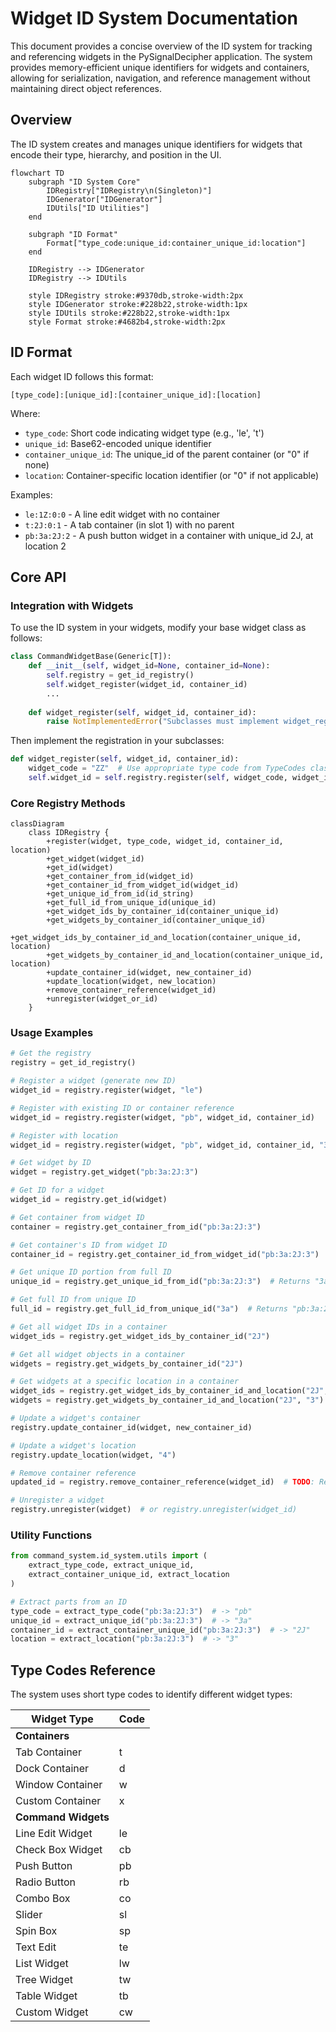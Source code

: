 # Widget ID System Documentation

This document provides a concise overview of the ID system for tracking and referencing widgets in the PySignalDecipher application. The system provides memory-efficient unique identifiers for widgets and containers, allowing for serialization, navigation, and reference management without maintaining direct object references.

## Overview

The ID system creates and manages unique identifiers for widgets that encode their type, hierarchy, and position in the UI.

```mermaid
flowchart TD
    subgraph "ID System Core"
        IDRegistry["IDRegistry\n(Singleton)"]
        IDGenerator["IDGenerator"]
        IDUtils["ID Utilities"]
    end
    
    subgraph "ID Format"
        Format["type_code:unique_id:container_unique_id:location"]
    end
    
    IDRegistry --> IDGenerator
    IDRegistry --> IDUtils
    
    style IDRegistry stroke:#9370db,stroke-width:2px
    style IDGenerator stroke:#228b22,stroke-width:1px
    style IDUtils stroke:#228b22,stroke-width:1px
    style Format stroke:#4682b4,stroke-width:2px
```

## ID Format

Each widget ID follows this format:
```
[type_code]:[unique_id]:[container_unique_id]:[location]
```

Where:
- `type_code`: Short code indicating widget type (e.g., 'le', 't')
- `unique_id`: Base62-encoded unique identifier
- `container_unique_id`: The unique_id of the parent container (or "0" if none)
- `location`: Container-specific location identifier (or "0" if not applicable)

Examples:
- `le:1Z:0:0` - A line edit widget with no container
- `t:2J:0:1` - A tab container (in slot 1) with no parent
- `pb:3a:2J:2` - A push button widget in a container with unique_id 2J, at location 2

## Core API

### Integration with Widgets

To use the ID system in your widgets, modify your base widget class as follows:

```python
class CommandWidgetBase(Generic[T]):
    def __init__(self, widget_id=None, container_id=None):
        self.registry = get_id_registry()
        self.widget_register(widget_id, container_id)
        ...
        
    def widget_register(self, widget_id, container_id):
        raise NotImplementedError("Subclasses must implement widget_register")
```

Then implement the registration in your subclasses:

```python
def widget_register(self, widget_id, container_id):
    widget_code = "ZZ"  # Use appropriate type code from TypeCodes class
    self.widget_id = self.registry.register(self, widget_code, widget_id, container_id)
```

### Core Registry Methods

```mermaid
classDiagram
    class IDRegistry {
        +register(widget, type_code, widget_id, container_id, location)
        +get_widget(widget_id)
        +get_id(widget)
        +get_container_from_id(widget_id)
        +get_container_id_from_widget_id(widget_id)
        +get_unique_id_from_id(id_string)
        +get_full_id_from_unique_id(unique_id)
        +get_widget_ids_by_container_id(container_unique_id)
        +get_widgets_by_container_id(container_unique_id)
        +get_widget_ids_by_container_id_and_location(container_unique_id, location)
        +get_widgets_by_container_id_and_location(container_unique_id, location)
        +update_container_id(widget, new_container_id)
        +update_location(widget, new_location)
        +remove_container_reference(widget_id)
        +unregister(widget_or_id)
    }
```

### Usage Examples

```python
# Get the registry
registry = get_id_registry()

# Register a widget (generate new ID)
widget_id = registry.register(widget, "le")

# Register with existing ID or container reference
widget_id = registry.register(widget, "pb", widget_id, container_id)

# Register with location
widget_id = registry.register(widget, "pb", widget_id, container_id, "3")

# Get widget by ID
widget = registry.get_widget("pb:3a:2J:3")

# Get ID for a widget
widget_id = registry.get_id(widget)

# Get container from widget ID
container = registry.get_container_from_id("pb:3a:2J:3")

# Get container's ID from widget ID
container_id = registry.get_container_id_from_widget_id("pb:3a:2J:3")

# Get unique ID portion from full ID
unique_id = registry.get_unique_id_from_id("pb:3a:2J:3")  # Returns "3a"

# Get full ID from unique ID
full_id = registry.get_full_id_from_unique_id("3a")  # Returns "pb:3a:2J:3"

# Get all widget IDs in a container
widget_ids = registry.get_widget_ids_by_container_id("2J")

# Get all widget objects in a container
widgets = registry.get_widgets_by_container_id("2J")

# Get widgets at a specific location in a container
widget_ids = registry.get_widget_ids_by_container_id_and_location("2J", "3")
widgets = registry.get_widgets_by_container_id_and_location("2J", "3")

# Update a widget's container
registry.update_container_id(widget, new_container_id)

# Update a widget's location
registry.update_location(widget, "4")

# Remove container reference
updated_id = registry.remove_container_reference(widget_id)  # TODO: Reconsider approach

# Unregister a widget
registry.unregister(widget)  # or registry.unregister(widget_id)
```

### Utility Functions

```python
from command_system.id_system.utils import (
    extract_type_code, extract_unique_id, 
    extract_container_unique_id, extract_location
)

# Extract parts from an ID
type_code = extract_type_code("pb:3a:2J:3")  # -> "pb"
unique_id = extract_unique_id("pb:3a:2J:3")  # -> "3a"
container_id = extract_container_unique_id("pb:3a:2J:3")  # -> "2J"
location = extract_location("pb:3a:2J:3")  # -> "3"
```

## Type Codes Reference

The system uses short type codes to identify different widget types:

| Widget Type | Code |
|-------------|------|
| **Containers** |  |
| Tab Container | t |
| Dock Container | d |
| Window Container | w |
| Custom Container | x |
| **Command Widgets** |  |
| Line Edit Widget | le |
| Check Box Widget | cb |
| Push Button | pb |
| Radio Button | rb |
| Combo Box | co |
| Slider | sl |
| Spin Box | sp |
| Text Edit | te |
| List Widget | lw |
| Tree Widget | tw |
| Table Widget | tb |
| Custom Widget | cw |
